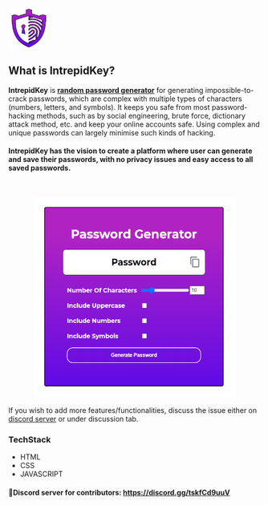 <img src="logo.png" width="80" height="80">

## What is IntrepidKey?

  **IntrepidKey** is <ins>**random password generator**</ins> for generating impossible-to-crack passwords, which are complex with multiple types of characters (numbers, letters, and symbols). It keeps you safe from most password-hacking methods, such as by social engineering, brute force, dictionary attack method, etc. and keep your online accounts safe.
  Using complex and unique passwords can largely minimise such kinds of hacking.<br>
  #### IntrepidKey has the vision to create a platform where user can generate and save their passwords, with no privacy issues and easy access to all saved passwords.
  <br>

  <p align="center"> <img src="passgen.jpg" width="400" height="400"> </p>
  
If you wish to add more features/functionalities, discuss the issue either on [discord server](https://discord.gg/tskfCd9uuV) or under discussion tab.
### TechStack

* HTML 
* CSS
* JAVASCRIPT

#### 📢Discord server for contributors: https://discord.gg/tskfCd9uuV

